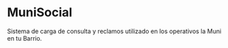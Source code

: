 # MuniSocial
Sistema de carga de consulta y reclamos utilizado en los operativos la Muni en tu Barrio.
